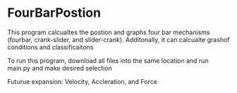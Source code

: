 # FourBarPostion

This program calcualtes the postion and graphs four bar mechanisms (fourbar, crank-slider, and slider-crank).
Additonally, it can calcualte grashof conditions and classificaitons

To run this program, download all files into the same location and run main.py and make desired selection



Futurue expansion: Velocity, Accleration, and Force
